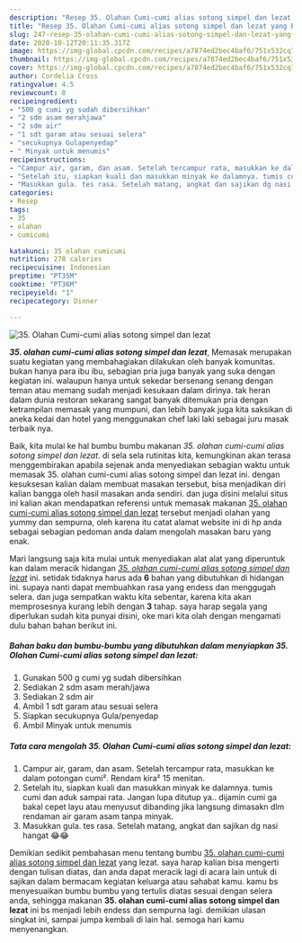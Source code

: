 ```yaml
---
description: "Resep 35. Olahan Cumi-cumi alias sotong simpel dan lezat yang Bisa Manjain Lidah"
title: "Resep 35. Olahan Cumi-cumi alias sotong simpel dan lezat yang Bisa Manjain Lidah"
slug: 247-resep-35-olahan-cumi-cumi-alias-sotong-simpel-dan-lezat-yang-bisa-manjain-lidah
date: 2020-10-12T20:11:35.317Z
image: https://img-global.cpcdn.com/recipes/a7874ed2bec4baf6/751x532cq70/35-olahan-cumi-cumi-alias-sotong-simpel-dan-lezat-foto-resep-utama.jpg
thumbnail: https://img-global.cpcdn.com/recipes/a7874ed2bec4baf6/751x532cq70/35-olahan-cumi-cumi-alias-sotong-simpel-dan-lezat-foto-resep-utama.jpg
cover: https://img-global.cpcdn.com/recipes/a7874ed2bec4baf6/751x532cq70/35-olahan-cumi-cumi-alias-sotong-simpel-dan-lezat-foto-resep-utama.jpg
author: Cordelia Cross
ratingvalue: 4.5
reviewcount: 8
recipeingredient:
- "500 g cumi yg sudah dibersihkan"
- "2 sdm asam merahjawa"
- "2 sdm air"
- "1 sdt garam atau sesuai selera"
- "secukupnya Gulapenyedap"
- " Minyak untuk menumis"
recipeinstructions:
- "Campur air, garam, dan asam. Setelah tercampur rata, masukkan ke dalam potongan cumi². Rendam kira² 15 menitan."
- "Setelah itu, siapkan kuali dan masukkan minyak ke dalamnya. tumis cumi dan aduk sampai rata. Jangan lupa ditutup ya.. dijamin cumi ga bakal cepet layu atau menyusut dibanding jika langsung dimasakn dlm rendaman air garam asam tanpa minyak."
- "Masukkan gula. tes rasa. Setelah matang, angkat dan sajikan dg nasi hangat 😂😂"
categories:
- Resep
tags:
- 35
- olahan
- cumicumi

katakunci: 35 olahan cumicumi 
nutrition: 278 calories
recipecuisine: Indonesian
preptime: "PT35M"
cooktime: "PT36M"
recipeyield: "1"
recipecategory: Dinner

---
```



![35. Olahan Cumi-cumi alias sotong simpel dan lezat](https://img-global.cpcdn.com/recipes/a7874ed2bec4baf6/751x532cq70/35-olahan-cumi-cumi-alias-sotong-simpel-dan-lezat-foto-resep-utama.jpg)

<b><i>35. olahan cumi-cumi alias sotong simpel dan lezat</i></b>, Memasak merupakan suatu kegiatan yang membahagiakan dilakukan oleh banyak komunitas. bukan hanya para ibu ibu, sebagian pria juga banyak yang suka dengan kegiatan ini. walaupun hanya untuk sekedar bersenang senang dengan teman atau memang sudah menjadi kesukaan dalam dirinya. tak heran dalam dunia restoran sekarang sangat banyak ditemukan pria dengan ketrampilan memasak yang mumpuni, dan lebih banyak juga kita saksikan di aneka kedai dan hotel yang menggunakan chef laki laki sebagai juru masak terbaik nya.

Baik, kita mulai ke hal bumbu bumbu makanan <i>35. olahan cumi-cumi alias sotong simpel dan lezat</i>. di sela sela rutinitas kita, kemungkinan akan terasa menggembirakan apabila sejenak anda menyediakan sebagian waktu untuk memasak 35. olahan cumi-cumi alias sotong simpel dan lezat ini. dengan kesuksesan kalian dalam membuat masakan tersebut, bisa menjadikan diri kalian bangga oleh hasil masakan anda sendiri. dan juga disini melalui situs ini kalian akan mendapatkan referensi untuk memasak makanan <u>35. olahan cumi-cumi alias sotong simpel dan lezat</u> tersebut menjadi olahan yang yummy dan sempurna, oleh karena itu catat alamat website ini di hp anda sebagai sebagian pedoman anda dalam mengolah masakan baru yang enak.




Mari langsung saja kita mulai untuk menyediakan alat alat yang diperuntuk kan dalam meracik hidangan <u><i>35. olahan cumi-cumi alias sotong simpel dan lezat</i></u> ini. setidak tidaknya harus ada <b>6</b> bahan yang dibutuhkan di hidangan ini. supaya nanti dapat membuahkan rasa yang endess dan menggugah selera. dan juga sempatkan waktu kita sebentar, karena kita akan memprosesnya kurang lebih dengan <b>3</b> tahap. saya harap segala yang diperlukan sudah kita punyai disini, oke mari kita olah dengan mengamati dulu bahan bahan berikut ini.

<!--inarticleads1-->

##### Bahan baku dan bumbu-bumbu yang dibutuhkan dalam menyiapkan 35. Olahan Cumi-cumi alias sotong simpel dan lezat:

1. Gunakan 500 g cumi yg sudah dibersihkan
1. Sediakan 2 sdm asam merah/jawa
1. Sediakan 2 sdm air
1. Ambil 1 sdt garam atau sesuai selera
1. Siapkan secukupnya Gula/penyedap
1. Ambil  Minyak untuk menumis




<!--inarticleads2-->

##### Tata cara mengolah 35. Olahan Cumi-cumi alias sotong simpel dan lezat:

1. Campur air, garam, dan asam. Setelah tercampur rata, masukkan ke dalam potongan cumi². Rendam kira² 15 menitan.
1. Setelah itu, siapkan kuali dan masukkan minyak ke dalamnya. tumis cumi dan aduk sampai rata. Jangan lupa ditutup ya.. dijamin cumi ga bakal cepet layu atau menyusut dibanding jika langsung dimasakn dlm rendaman air garam asam tanpa minyak.
1. Masukkan gula. tes rasa. Setelah matang, angkat dan sajikan dg nasi hangat 😂😂




Demikian sedikit pembahasan menu tentang bumbu <u>35. olahan cumi-cumi alias sotong simpel dan lezat</u> yang lezat. saya harap kalian bisa mengerti dengan tulisan diatas, dan anda dapat meracik lagi di acara lain untuk di sajikan dalam bermacam kegiatan keluarga atau sahabat kamu. kamu bs menyesuaikan bumbu bumbu yang tertulis diatas sesuai dengan selera anda, sehingga makanan <b>35. olahan cumi-cumi alias sotong simpel dan lezat</b> ini bs menjadi lebih endess dan sempurna lagi. demikian ulasan singkat ini, sampai jumpa kembali di lain hal. semoga hari kamu menyenangkan.
